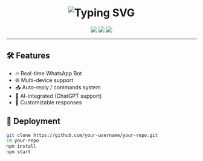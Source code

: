 <!-- README.md -->

<h1 align="center">
  <img src="https://readme-typing-svg.herokuapp.com?font=Fira+Code&size=30&duration=4000&pause=1000&color=25F763&center=true&vCenter=true&width=435&lines=💬+CHANU-Md+WhatsApp+Bot+Online;🤖+Built+with+Node.js+and+Baileys;🔥+Fast+%9C+Secure+%9C+Powerful" alt="Typing SVG" />
</h1>

<p align="center">
  <img src="https://img.shields.io/github/stars/your-username/your-repo?style=flat-square&color=25F763" />
  <img src="https://img.shields.io/github/forks/your-username/your-repo?style=flat-square&color=blue" />
  <img src="https://img.shields.io/github/issues/your-username/your-repo?style=flat-square&color=orange" />
</p>

---

## 🛠 Features

- 🔥 Real-time WhatsApp Bot
- 🌐 Multi-device support
- 📥 Auto-reply / commands system
- 🧠 AI-integrated (ChatGPT support)
- 🎨 Customizable responses

## 🚀 Deployment

```bash
git clone https://github.com/your-username/your-repo.git
cd your-repo
npm install
npm start
